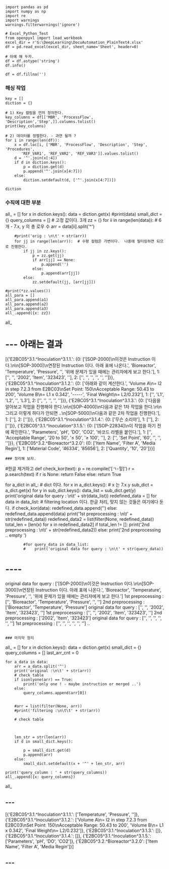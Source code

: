 ###
```
import pandas as pd
import numpy as np
import re
import warnings
warnings.filterwarnings('ignore')

# Excel_Python_Test
from openpyxl import load_workbook
excel_dir = r'G:\DeepLearning\DocuAutomation_PlainText4.xlsx'
df = pd.read_excel(excel_dir, sheet_name='Sheet', header=0)

# 아예 해 두자.
df = df.astype('string')
df.info()

df = df.fillna('')
```

### 해싱 작업
```
key = []
diction = {}

# 1) Key 컬럼을 먼저 정의한다.
key_columns = df[['MBR', 'ProcessFlow', 'Description','Step',]].columns.tolist()
print(key_columns)

# 2) 데이터를 정렬한다. - 과연 될까 ?
for i in range(len(df)):
    x = df.loc[i, ['MBR', 'ProcessFlow', 'Description', 'Step', 'Procedures',
       'REF_VAR1', 'REF_VAR2', 'REF_VAR3']].values.tolist()
    d = '^'.join(x[:4])
    if d in diction.keys():
        p = diction.get(d)
        p.append('^'.join(x[4:7]))
    else:
        diction.setdefault(d, ['^'.join(x[4:7])])

diction
```

### 수직에 대한 부분
all_ = []
for x in diction.keys():
    data = diction.get(x)
    #print(data)
    small_dict = {}
    query_columns = []
    # 고정 값이다. 3개
    zz = {}
    for ii in range(len(data)): # 6개 - 7.x, y 의 총 로우 수
        arr = data[ii].split('^')
        
        #print('orig : \n\t' + str(arr)) 
        for jj in range(len(arr)):  # 수평 컬럼은 가변이다.  나중에 필터링하면 되므로 진행한다.
            if jj in zz.keys():
                p = zz.get(jj)
                if arr[jj] == None:
                    p.append('')
                else:
                    p.append(arr[jj])
            else:
                zz.setdefault(jj, [arr[jj]])

    #print(*zz.values())
    all_para = []
    all_para.append(a1)
    all_para.append(a2)
    all_para.append(a3)
    all_.append({x: zz})            
        

all_     

# --- 아래는 결과
[{'E2BC05^3.1.^Inoculation^3.1.1.': {0: ['[SOP-2000]\n이것은 Instruction 이다.\n\n[SOP-3000]\n연장된 Instruction 이다. 아래 표에 나온다.',
    'Bioreactor',
    'Temperature',
    'Pressure',
    '',
    '위에 문제가 있을 때에는 관리자에게 보고 한다.'],
   1: ['', '', '2002', 'Item', '323423', ''],
   2: ['', '', '', '', '', '']}},
 {'E2BC05^3.1.^Inoculation^3.1.2.': {0: ['아래와 같이 계산한다.',
    'Volume A\n= I2 in step 7.2.3 from E2BC03\nSet Point: 150\nAcceptable Range: 50.43 to 200',
    'Volume B\n= L1 x 0.342',
    '-----',
    'Final Weight\n= L2/0.232'],
   1: ['', 'L1', 'L2', '', 'L3'],
   2: ['', '', '', '', '']}},
 {'E2BC05^3.1.^Inoculation^3.1.3.': {0: ['다음을 알아보고 작업을 진행해야 한다.\n\n[SOP-4000]\n다음과 같은 1차 작업을 한다.\n\n그리고 이렇게 하다가 안되면 ..\n[SOP-5000]\n다음과 같은 2차 작업을 진행한다.'],
   1: [''],
   2: ['']}},
 {'E2BC05^3.1.^Inoculation^3.1.4.': {0: ['무슨 소리야'], 1: [''], 2: ['']}},
 {'E2BC05^3.1.^Inoculation^3.1.5.': {0: ['[SOP-22834]\n이 작업을 하기 전에 확인한다.',
    'Parameters',
    'pH',
    'DO',
    'CO2',
    '바코드 라벨을 붙인다.'],
   1: ['', 'Acceptable Range', '20 to 50', '≤ 50', '≥ 100', ''],
   2: ['', 'Set Point', '60', '', '', '']}},
 {'E2BC05^3.2.^Bioreactor^3.2.0': {0: ['Item Name', 'Filter A', 'Media Regin'],
   1: ['Material Code', '46334', '85656'],
   2: ['Quantity', '10', '20']}}]
   
```
### 정리해 보자.

```
#한글 제거하고
def check_kor(text):
    p = re.compile('[ㄱ-힣]')
    r = p.search(text)
    if r is None:
        return False
    else:
        return True

for a_dict in all_:
    # dict 이다.
    for x in a_dict.keys():
        # x 는 7.x.y
        sub_dict = a_dict.get(x)
        for y in sub_dict.keys():
            data_list = sub_dict.get(y)
            print('original data for query : \n\t' + str(data_list))
            redefined_data = []
            for data in data_list:
                # filtering location 이다.  한글 처리, 맞지 않는 것들은 여기에다 둔다.
                if check_kor(data):
                    redefined_data.append('')
                else:
                    redefined_data.append(data)
            print('1st preprocessing : \n\t' + str(redefined_data))
            redefined_data2 = list(filter(None, redefined_data))
            total_len = [len(x) for x in redefined_data2]
            if total_len != []:
                print('2nd preprocessing : \n\t' + str(redefined_data2))
            else:
                print('2nd preprocessing .. empty ')
                
            #for query_data in data_list:
            #    print('original data for query : \n\t' + str(query_data))      

# ----
original data for query : 
	['[SOP-2000]\n이것은 Instruction 이다.\n\n[SOP-3000]\n연장된 Instruction 이다. 아래 표에 나온다.', 'Bioreactor', 'Temperature', 'Pressure', '', '위에 문제가 있을 때에는 관리자에게 보고 한다.']
1st preprocessing : 
	['', 'Bioreactor', 'Temperature', 'Pressure', '', '']
2nd preprocessing : 
	['Bioreactor', 'Temperature', 'Pressure']
original data for query : 
	['', '', '2002', 'Item', '323423', '']
1st preprocessing : 
	['', '', '2002', 'Item', '323423', '']
2nd preprocessing : 
	['2002', 'Item', '323423']
original data for query : 
	['', '', '', '', '', '']
1st preprocessing : 
	['', '', '', '', '', '']
 ..
```            

### 마지막 정리
```

all_ = []
for x in diction.keys():
    data = diction.get(x)
    small_dict = {}
    query_columns = []
    last_arr_cnt = 0
    
    for a_data in data:
        arr = a_data.split('^')
        print('original :\n\t' + str(arr))
        # check table
        if isonlyone(arr) == True:
            print('only one ! - maybe instruction or merged ..')
        else:
            query_columns.append(arr[0])
            
            
        #arr = list(filter(None, arr))
        #print('filtering :\n\t\t' + str(arr))

        # check table
        

        
        len_str = str(len(arr))
        if d in small_dict.keys():
            
            p = small_dict.get(d)
            p.append(arr)
        else:
            small_dict.setdefault(x + '^' + len_str, arr)

    print('query_column : ' + str(query_columns))
    all_.append({x: query_columns})

all_

## ---
[{'E2BC05^3.1.^Inoculation^3.1.1.': ['Temperature', 'Pressure', '']},
 {'E2BC05^3.1.^Inoculation^3.1.2.': ['Volume A\n= I2 in step 7.2.3 from E2BC03\nSet Point: 150\nAcceptable Range: 50.43 to 200',
   'Volume B\n= L1 x 0.342',
   'Final Weight\n= L2/0.232']},
 {'E2BC05^3.1.^Inoculation^3.1.3.': []},
 {'E2BC05^3.1.^Inoculation^3.1.4.': []},
 {'E2BC05^3.1.^Inoculation^3.1.5.': ['Parameters', 'pH', 'DO', 'CO2']},
 {'E2BC05^3.2.^Bioreactor^3.2.0': ['Item Name', 'Filter A', 'Media Regin']}]
 ## ---
```
